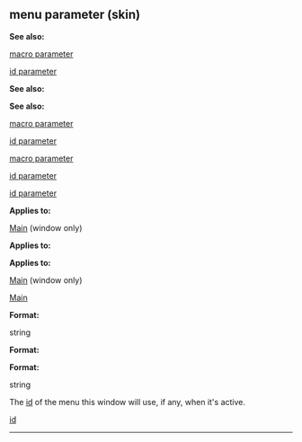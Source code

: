 

 menu parameter (skin)
-----------------------




**See also:** 


[macro parameter](#/{skin}/param/macro) 

[id parameter](#/{skin}/param/id) 




**See also:** 

**See also:**

[macro parameter](#/{skin}/param/macro) 

[id parameter](#/{skin}/param/id) 


[macro parameter](#/{skin}/param/macro)

[id parameter](#/{skin}/param/id) 

[id parameter](#/{skin}/param/id)


**Applies to:** 


[Main](#/{skin}/control/main) 
 (window only)
 


**Applies to:** 

**Applies to:**

[Main](#/{skin}/control/main) 
 (window only)

[Main](#/{skin}/control/main)


**Format:** 


 string
 


**Format:** 

**Format:**

 string


 The
 [id](#/{skin}/param/id) 
 of the menu this window will use, if any, when it's active.



[id](#/{skin}/param/id)


---


